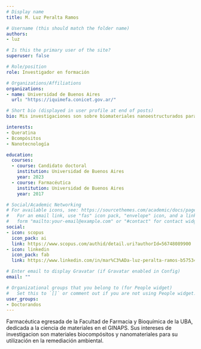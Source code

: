 ```yaml
---
# Display name
title: M. Luz Peralta Ramos

# Username (this should match the folder name)
authors:
- luz

# Is this the primary user of the site?
superuser: false

# Role/position
role: Investigador en formación

# Organizations/Affiliations
organizations:
- name: Universidad de Buenos Aires
  url: "https://iquimefa.conicet.gov.ar/"

# Short bio (displayed in user profile at end of posts)
bio: Mis investigaciones son sobre biomateriales nanoestructurados para aplicaciones ambientales y biotecnologicas.

interests:
- Queratina
- Bcompósitos
- Nanotecnología

education:
  courses:
  - course: Candidato doctoral
    institution: Universidad de Buenos Aires
    year: 2023
  - course: Farmacéutica
    institution: Universidad de Buenos Aires
    year: 2017

# Social/Academic Networking
# For available icons, see: https://sourcethemes.com/academic/docs/page-builder/#icons
#   For an email link, use "fas" icon pack, "envelope" icon, and a link in the
#   form "mailto:your-email@example.com" or "#contact" for contact widget.
social:
- icon: scopus
  icon_pack: ai
  link: https://www.scopus.com/authid/detail.uri?authorId=56748089900
- icon: linkedin
  icon_pack: fab
  link: https://www.linkedin.com/in/mar%C3%ADa-luz-peralta-ramos-b5753457

# Enter email to display Gravatar (if Gravatar enabled in Config)
email: ""

# Organizational groups that you belong to (for People widget)
#   Set this to `[]` or comment out if you are not using People widget.
user_groups:
- Doctorandos
---
```


Farmacéutica egresada de la Facultad de Farmacia y Bioquímica de la UBA, dedicada a la ciencia de materiales en el GINAPS. Sus intereses de investigacion son materiales biocompósitos y nanomateriales para su utilización en la remediación ambiental. 
